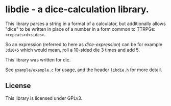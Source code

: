 # libdie - a dice-calculation library.

This library parses a string in a format of a calculator, but additionally allows "dice" to be written in place of a number in a form common to TTRPGs: `<repeats>d<sides>`.

So an expression (referred to here as _dice-expression_) can be for example `3d10+5` which would mean, roll a 10-sided die 3 times and add 5.

This library was written for dic.

See `example/example.c` for usage, and the header `libdie.h` for more detail.

## License

This library is licensed under GPLv3.

